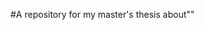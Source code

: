 #A repository for my master's thesis about""


<div class="postman-run-button"
data-postman-action="collection/import"
data-postman-var-1="026173d9bca414e65f51"
data-postman-param="env%5Bstyler_heroku%5D=W3sia2V5IjoidXJsIiwidmFsdWUiOiJodHRwczovL3N0eWxlLXIuaGVyb2t1YXBwLmNvbSIsImVuYWJsZWQiOnRydWV9LHsia2V5IjoidG9rZW4iLCJ2YWx1ZSI6IiIsImVuYWJsZWQiOnRydWV9XQ=="></div>
<script type="text/javascript">
  (function (p,o,s,t,m,a,n) {
    !p[s] && (p[s] = function () { (p[t] || (p[t] = [])).push(arguments); });
    !o.getElementById(s+t) && o.getElementsByTagName("head")[0].appendChild((
      (n = o.createElement("script")),
      (n.id = s+t), (n.async = 1), (n.src = m), n
    ));
  }(window, document, "_pm", "PostmanRunObject", "https://run.pstmn.io/button.js"));
</script>
